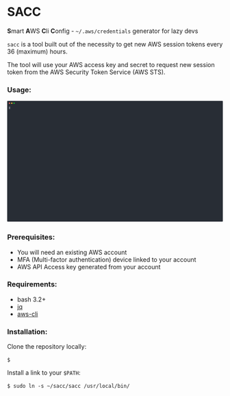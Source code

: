 # SACC 
**S**mart **A**WS **C**li **C**onfig - `~/.aws/credentials` generator for lazy devs

`sacc` is a tool built out of the necessity to get new AWS session tokens every 36 (maximum) hours. 

The tool will use your AWS access key and secret to request new session token from the AWS Security Token Service (AWS STS).

### Usage:

![usage](./sacc.svg)

### Prerequisites:

- You will need an existing AWS account
- MFA (Multi-factor authentication) device linked to your account
- AWS API Access key generated from your account

### Requirements:
- bash 3.2+
- [jq](https://github.com/stedolan/jq)
- [aws-cli](https://github.com/aws/aws-cli)

### Installation:

Clone the repository locally:
```
$ 	
```
Install a link to your `$PATH`:
```
$ sudo ln -s ~/sacc/sacc /usr/local/bin/
```